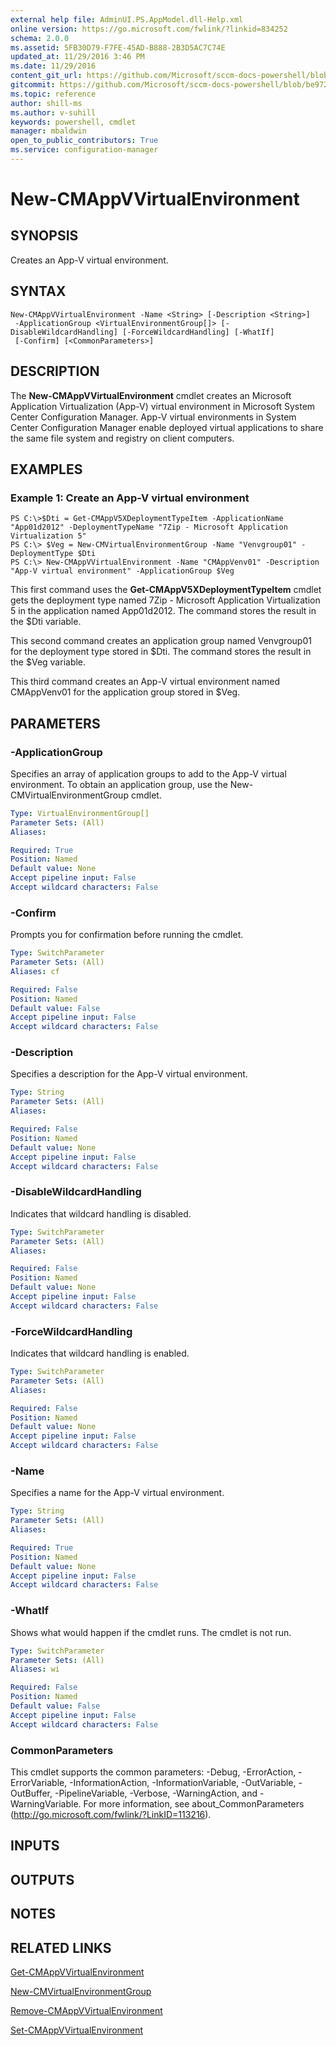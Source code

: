 ```yaml
---
external help file: AdminUI.PS.AppModel.dll-Help.xml
online version: https://go.microsoft.com/fwlink/?linkid=834252
schema: 2.0.0
ms.assetid: 5FB30D79-F7FE-45AD-B888-2B3D5AC7C74E
updated_at: 11/29/2016 3:46 PM
ms.date: 11/29/2016
content_git_url: https://github.com/Microsoft/sccm-docs-powershell/blob/master/sccm-cmdlets/ConfigurationManager/vlatest/New-CMAppVVirtualEnvironment.md
gitcommit: https://github.com/Microsoft/sccm-docs-powershell/blob/be9723fe908914c0e1ed2689b3ffaa3b56f1b53b/sccm-cmdlets/ConfigurationManager/vlatest/New-CMAppVVirtualEnvironment.md
ms.topic: reference
author: shill-ms
ms.author: v-suhill
keywords: powershell, cmdlet
manager: mbaldwin
open_to_public_contributors: True
ms.service: configuration-manager
---
```


# New-CMAppVVirtualEnvironment

## SYNOPSIS
Creates an App-V virtual environment.

## SYNTAX

```
New-CMAppVVirtualEnvironment -Name <String> [-Description <String>]
 -ApplicationGroup <VirtualEnvironmentGroup[]> [-DisableWildcardHandling] [-ForceWildcardHandling] [-WhatIf]
 [-Confirm] [<CommonParameters>]
```

## DESCRIPTION
The **New-CMAppVVirtualEnvironment** cmdlet creates an Microsoft Application Virtualization (App-V) virtual environment in Microsoft System Center Configuration Manager.
App-V virtual environments in System Center Configuration Manager enable deployed virtual applications to share the same file system and registry on client computers.

## EXAMPLES

### Example 1: Create an App-V virtual environment
```
PS C:\>$Dti = Get-CMAppV5XDeploymentTypeItem -ApplicationName "App01d2012" -DeploymentTypeName "7Zip - Microsoft Application Virtualization 5"
PS C:\> $Veg = New-CMVirtualEnvironmentGroup -Name "Venvgroup01" -DeploymentType $Dti
PS C:\> New-CMAppVVirtualEnvironment -Name "CMAppVenv01" -Description "App-V virtual environment" -ApplicationGroup $Veg
```

This first command uses the **Get-CMAppV5XDeploymentTypeItem** cmdlet gets the deployment type named 7Zip - Microsoft Application Virtualization 5 in the application named App01d2012.
The command stores the result in the $Dti variable.

This second command creates an application group named Venvgroup01 for the deployment type stored in $Dti.
The command stores the result in the $Veg variable.

This third command creates an App-V virtual environment named CMAppVenv01 for the application group stored in $Veg.

## PARAMETERS

### -ApplicationGroup
Specifies an array of application groups to add to the App-V virtual environment.
To obtain an application group, use the New-CMVirtualEnvironmentGroup cmdlet.

```yaml
Type: VirtualEnvironmentGroup[]
Parameter Sets: (All)
Aliases: 

Required: True
Position: Named
Default value: None
Accept pipeline input: False
Accept wildcard characters: False
```

### -Confirm
Prompts you for confirmation before running the cmdlet.

```yaml
Type: SwitchParameter
Parameter Sets: (All)
Aliases: cf

Required: False
Position: Named
Default value: False
Accept pipeline input: False
Accept wildcard characters: False
```

### -Description
Specifies a description for the App-V virtual environment.

```yaml
Type: String
Parameter Sets: (All)
Aliases: 

Required: False
Position: Named
Default value: None
Accept pipeline input: False
Accept wildcard characters: False
```

### -DisableWildcardHandling
Indicates that wildcard handling is disabled.

```yaml
Type: SwitchParameter
Parameter Sets: (All)
Aliases: 

Required: False
Position: Named
Default value: None
Accept pipeline input: False
Accept wildcard characters: False
```

### -ForceWildcardHandling
Indicates that wildcard handling is enabled.

```yaml
Type: SwitchParameter
Parameter Sets: (All)
Aliases: 

Required: False
Position: Named
Default value: None
Accept pipeline input: False
Accept wildcard characters: False
```

### -Name
Specifies a name for the App-V virtual environment.

```yaml
Type: String
Parameter Sets: (All)
Aliases: 

Required: True
Position: Named
Default value: None
Accept pipeline input: False
Accept wildcard characters: False
```

### -WhatIf
Shows what would happen if the cmdlet runs.
The cmdlet is not run.

```yaml
Type: SwitchParameter
Parameter Sets: (All)
Aliases: wi

Required: False
Position: Named
Default value: False
Accept pipeline input: False
Accept wildcard characters: False
```

### CommonParameters
This cmdlet supports the common parameters: -Debug, -ErrorAction, -ErrorVariable, -InformationAction, -InformationVariable, -OutVariable, -OutBuffer, -PipelineVariable, -Verbose, -WarningAction, and -WarningVariable. For more information, see about_CommonParameters (http://go.microsoft.com/fwlink/?LinkID=113216).

## INPUTS

## OUTPUTS

## NOTES

## RELATED LINKS

[Get-CMAppVVirtualEnvironment](xref:ConfigurationManager/vlatest/Get-CMAppVVirtualEnvironment.md)

[New-CMVirtualEnvironmentGroup](xref:ConfigurationManager/vlatest/New-CMVirtualEnvironmentGroup.md)

[Remove-CMAppVVirtualEnvironment](xref:ConfigurationManager/vlatest/Remove-CMAppVVirtualEnvironment.md)

[Set-CMAppVVirtualEnvironment](xref:ConfigurationManager/vlatest/Set-CMAppVVirtualEnvironment.md)


